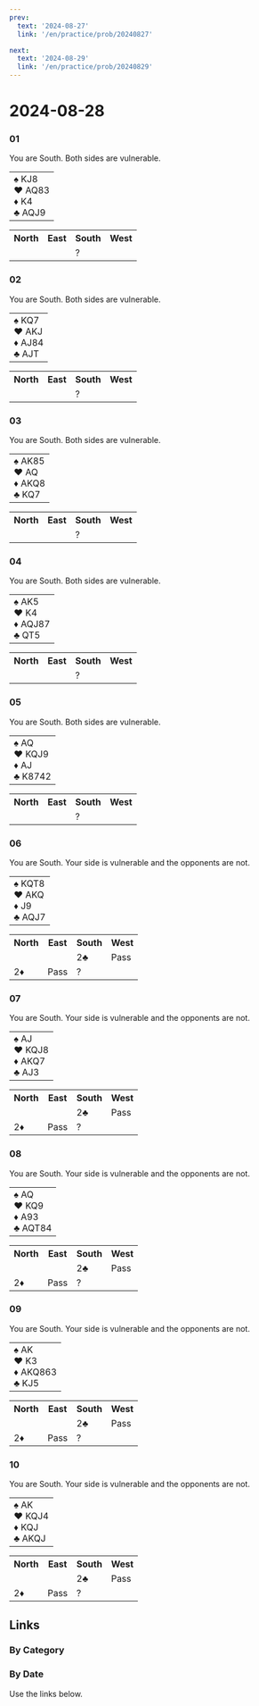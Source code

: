 ```yaml
---
prev:
  text: '2024-08-27'
  link: '/en/practice/prob/20240827'

next:
  text: '2024-08-29'
  link: '/en/practice/prob/20240829'
---
```


# 2024-08-28

### 01

You are South. Both sides are vulnerable.

<table class="hand">
	<tr>
		<td>♠ KJ8<br>♥ AQ83<br>♦ K4<br>♣ AQJ9</td>
	</tr>
</table>

<table class="auction">
	<tr>
		<th>North</th>
		<th>East</th>
		<th>South</th>
		<th>West</th>
	</tr>
	<tr>
		<td></td>
		<td></td>
		<td>?</td>
		<td></td>
	</tr>
</table>

### 02

You are South. Both sides are vulnerable.

<table class="hand">
	<tr>
		<td>♠ KQ7<br>♥ AKJ<br>♦ AJ84<br>♣ AJT</td>
	</tr>
</table>

<table class="auction">
	<tr>
		<th>North</th>
		<th>East</th>
		<th>South</th>
		<th>West</th>
	</tr>
	<tr>
		<td></td>
		<td></td>
		<td>?</td>
		<td></td>
	</tr>
</table>

### 03

You are South. Both sides are vulnerable.

<table class="hand">
	<tr>
		<td>♠ AK85<br>♥ AQ<br>♦ AKQ8<br>♣ KQ7</td>
	</tr>
</table>

<table class="auction">
	<tr>
		<th>North</th>
		<th>East</th>
		<th>South</th>
		<th>West</th>
	</tr>
	<tr>
		<td></td>
		<td></td>
		<td>?</td>
		<td></td>
	</tr>
</table>

### 04

You are South. Both sides are vulnerable.

<table class="hand">
	<tr>
		<td>♠ AK5<br>♥ K4<br>♦ AQJ87<br>♣ QT5</td>
	</tr>
</table>

<table class="auction">
	<tr>
		<th>North</th>
		<th>East</th>
		<th>South</th>
		<th>West</th>
	</tr>
	<tr>
		<td></td>
		<td></td>
		<td>?</td>
		<td></td>
	</tr>
</table>

### 05

You are South. Both sides are vulnerable.

<table class="hand">
	<tr>
		<td>♠ AQ<br>♥ KQJ9<br>♦ AJ<br>♣ K8742</td>
	</tr>
</table>

<table class="auction">
	<tr>
		<th>North</th>
		<th>East</th>
		<th>South</th>
		<th>West</th>
	</tr>
	<tr>
		<td></td>
		<td></td>
		<td>?</td>
		<td></td>
	</tr>
</table>

### 06

You are South. Your side is vulnerable and the opponents are not.

<table class="hand">
	<tr>
		<td>♠ KQT8<br>♥ AKQ<br>♦ J9<br>♣ AQJ7</td>
	</tr>
</table>

<table class="auction">
	<tr>
		<th>North</th>
		<th>East</th>
		<th>South</th>
		<th>West</th>
	</tr>
	<tr>
		<td></td>
		<td></td>
		<td>2♣</td>
		<td>Pass</td>
	</tr>
	<tr>
		<td>2♦</td>
		<td>Pass</td>
		<td>?</td>
		<td></td>
	</tr>
</table>

### 07

You are South. Your side is vulnerable and the opponents are not.

<table class="hand">
	<tr>
		<td>♠ AJ<br>♥ KQJ8<br>♦ AKQ7<br>♣ AJ3</td>
	</tr>
</table>

<table class="auction">
	<tr>
		<th>North</th>
		<th>East</th>
		<th>South</th>
		<th>West</th>
	</tr>
	<tr>
		<td></td>
		<td></td>
		<td>2♣</td>
		<td>Pass</td>
	</tr>
	<tr>
		<td>2♦</td>
		<td>Pass</td>
		<td>?</td>
		<td></td>
	</tr>
</table>

### 08

You are South. Your side is vulnerable and the opponents are not.

<table class="hand">
	<tr>
		<td>♠ AQ<br>♥ KQ9<br>♦ A93<br>♣ AQT84</td>
	</tr>
</table>

<table class="auction">
	<tr>
		<th>North</th>
		<th>East</th>
		<th>South</th>
		<th>West</th>
	</tr>
	<tr>
		<td></td>
		<td></td>
		<td>2♣</td>
		<td>Pass</td>
	</tr>
	<tr>
		<td>2♦</td>
		<td>Pass</td>
		<td>?</td>
		<td></td>
	</tr>
</table>

### 09

You are South. Your side is vulnerable and the opponents are not.

<table class="hand">
	<tr>
		<td>♠ AK<br>♥ K3<br>♦ AKQ863<br>♣ KJ5</td>
	</tr>
</table>

<table class="auction">
	<tr>
		<th>North</th>
		<th>East</th>
		<th>South</th>
		<th>West</th>
	</tr>
	<tr>
		<td></td>
		<td></td>
		<td>2♣</td>
		<td>Pass</td>
	</tr>
	<tr>
		<td>2♦</td>
		<td>Pass</td>
		<td>?</td>
		<td></td>
	</tr>
</table>

### 10

You are South. Your side is vulnerable and the opponents are not.

<table class="hand">
	<tr>
		<td>♠ AK<br>♥ KQJ4<br>♦ KQJ<br>♣ AKQJ</td>
	</tr>
</table>

<table class="auction">
	<tr>
		<th>North</th>
		<th>East</th>
		<th>South</th>
		<th>West</th>
	</tr>
	<tr>
		<td></td>
		<td></td>
		<td>2♣</td>
		<td>Pass</td>
	</tr>
	<tr>
		<td>2♦</td>
		<td>Pass</td>
		<td>?</td>
		<td></td>
	</tr>
</table>

## Links

[<Badge type="tip" text="Check Solution"/>](/en/learning/prob/20240828)

### By Category

[<Badge type="tip" text="<--"/>](/en/practice/prob/20240825)
[<Badge type="tip" text="Calendar"/>](/en/practice/calendar/202408)
[<Badge type="info" text="-->"/>](/en/practice/prob/20240828#links)

### By Date

Use the links below.